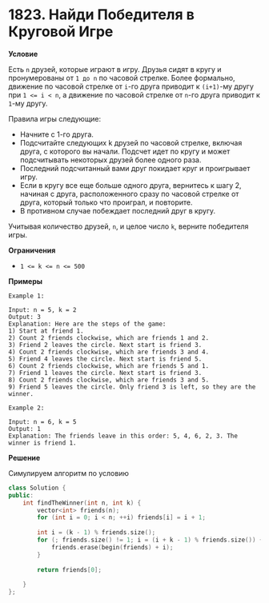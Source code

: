# 1823. Найди Победителя в Круговой Игре

**Условие**

Есть `n` друзей, которые играют в игру. Друзья сидят в кругу и пронумерованы от `1 до n` по часовой стрелке. Более формально, движение по часовой стрелке от `i`-го друга приводит к `(i+1)`-му другу при `1 <= i < n`, а движение по часовой стрелке от `n`-го друга приводит к `1`-му другу.

Правила игры следующие:

- Начните с 1-го друга.
- Подсчитайте следующих k друзей по часовой стрелке, включая друга, с которого вы начали. Подсчет идет по кругу и может подсчитывать некоторых друзей более одного раза.
- Последний подсчитанный вами друг покидает круг и проигрывает игру.
- Если в кругу все еще больше одного друга, вернитесь к шагу 2, начиная с друга, расположенного сразу по часовой стрелке от друга, который только что проиграл, и повторите.
- В противном случае побеждает последний друг в кругу.

Учитывая количество друзей, `n`, и целое число `k`, верните победителя игры.
 

**Ограничения**

- `1 <= k <= n <= 500`


**Примеры**
```
Example 1:

Input: n = 5, k = 2
Output: 3
Explanation: Here are the steps of the game:
1) Start at friend 1.
2) Count 2 friends clockwise, which are friends 1 and 2.
3) Friend 2 leaves the circle. Next start is friend 3.
4) Count 2 friends clockwise, which are friends 3 and 4.
5) Friend 4 leaves the circle. Next start is friend 5.
6) Count 2 friends clockwise, which are friends 5 and 1.
7) Friend 1 leaves the circle. Next start is friend 3.
8) Count 2 friends clockwise, which are friends 3 and 5.
9) Friend 5 leaves the circle. Only friend 3 is left, so they are the winner.

Example 2:

Input: n = 6, k = 5
Output: 1
Explanation: The friends leave in this order: 5, 4, 6, 2, 3. The winner is friend 1.
```


**Решение**

Симулируем алгоритм по условию

```C++
class Solution {
public:
    int findTheWinner(int n, int k) {
        vector<int> friends(n);
        for (int i = 0; i < n; ++i) friends[i] = i + 1;
        
        int i = (k - 1) % friends.size();
        for (; friends.size() != 1; i = (i + k - 1) % friends.size()) {
            friends.erase(begin(friends) + i);
        }
        
        return friends[0];
        
    }
};
```
